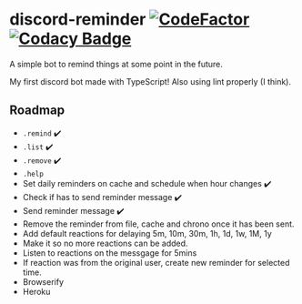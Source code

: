# discord-reminder [![CodeFactor](https://www.codefactor.io/repository/github/likefurnis/discord-reminder/badge)](https://www.codefactor.io/repository/github/likefurnis/discord-reminder) [![Codacy Badge](https://api.codacy.com/project/badge/Grade/9fe1ce96e9a14cf8bd77931995fb6a21)](https://app.codacy.com/gh/likefurnis/discord-reminder?utm_source=github.com&utm_medium=referral&utm_content=likefurnis/discord-reminder&utm_campaign=Badge_Grade)

A simple bot to remind things at some point in the future.

My first discord bot made with TypeScript! Also using lint properly (I think).

## Roadmap
- `.remind` ✔️
- `.list` ✔️
- `.remove` ✔️
- `.help`
- Set daily reminders on cache and schedule when hour changes ✔️
- Check if has to send reminder message ✔️
- Send reminder message ✔️
- Remove the reminder from file, cache and chrono once it has been sent.
- Add default reactions for delaying 5m, 10m, 30m, 1h, 1d, 1w, 1M, 1y
- Make it so no more reactions can be added.
- Listen to reactions on the messgage for 5mins
- If reaction was from the original user, create new reminder for selected time.
- Browserify
- Heroku
